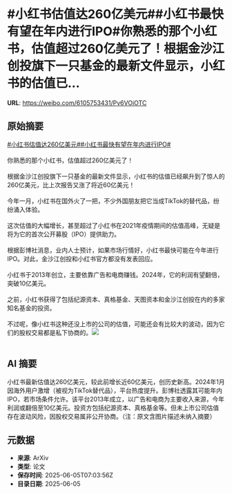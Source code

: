 # #小红书估值达260亿美元##小红书最快有望在年内进行IPO#你熟悉的那个小红书，估值超过260亿美元了！根据金沙江创投旗下一只基金的最新文件显示，小红书的估值已...

**URL**: https://weibo.com/6105753431/Pv6VOiOTC

## 原始摘要

<a href="https://m.weibo.cn/search?containerid=231522type%3D1%26t%3D10%26q%3D%23%E5%B0%8F%E7%BA%A2%E4%B9%A6%E4%BC%B0%E5%80%BC%E8%BE%BE260%E4%BA%BF%E7%BE%8E%E5%85%83%23&amp;extparam=%23%E5%B0%8F%E7%BA%A2%E4%B9%A6%E4%BC%B0%E5%80%BC%E8%BE%BE260%E4%BA%BF%E7%BE%8E%E5%85%83%23" data-hide=""><span class="surl-text">#小红书估值达260亿美元#</span></a><a href="https://m.weibo.cn/search?containerid=231522type%3D1%26t%3D10%26q%3D%23%E5%B0%8F%E7%BA%A2%E4%B9%A6%E6%9C%80%E5%BF%AB%E6%9C%89%E6%9C%9B%E5%9C%A8%E5%B9%B4%E5%86%85%E8%BF%9B%E8%A1%8CIPO%23&amp;extparam=%23%E5%B0%8F%E7%BA%A2%E4%B9%A6%E6%9C%80%E5%BF%AB%E6%9C%89%E6%9C%9B%E5%9C%A8%E5%B9%B4%E5%86%85%E8%BF%9B%E8%A1%8CIPO%23" data-hide=""><span class="surl-text">#小红书最快有望在年内进行IPO#</span></a><br><br>你熟悉的那个小红书，估值超过260亿美元了！<br><br>根据金沙江创投旗下一只基金的最新文件显示，小红书的估值已经飙升到了惊人的 260亿美元，比上次报告又涨了将近60亿美元！<br><br>今年一月，小红书在国外火了一把，不少外国朋友把它当成TikTok的替代品，纷纷涌入体验。<br><br>这次估值的大幅增长，甚至超过了小红书在2021年疫情期间的估值高峰，无疑是将为它的首次公开募股（IPO）提供助力。<br><br>根据彭博社消息，业内人士预计，如果市场行情好，小红书最快可能在今年进行IPO。对此，金沙江创投和小红书官方都没有发表回应。<br><br>小红书于2013年创立，主要依靠广告和电商赚钱。2024年，它的利润有望翻倍，突破10亿美元。<br><br>之前，小红书获得了包括纪源资本、真格基金、天图资本和金沙江创投在内的多家知名基金的投资。<br><br>不过呢，像小红书这种还没上市的公司的估值，可能还会有比较大的波动，因为它们的股权交易都是私下协商的。<img style="" src="https://tvax4.sinaimg.cn/large/006Fd7o3gy1i24bt8ovz0j30zk0npauy.jpg" referrerpolicy="no-referrer"><br><br>

## AI 摘要

小红书最新估值达260亿美元，较此前增长近60亿美元，创历史新高。2024年1月因海外用户激增（被视为TikTok替代品），平台热度提升。彭博社透露其可能年内IPO，若市场条件允许。该平台2013年成立，以广告和电商为主要收入来源，今年利润或翻倍至10亿美元。投资方包括纪源资本、真格基金等。但未上市公司估值存在波动风险，因股权交易属非公开协商。（注：原文含图片描述未纳入摘要）

## 元数据

- **来源**: ArXiv
- **类型**: 论文
- **保存时间**: 2025-06-05T07:03:56Z
- **目录日期**: 2025-06-05
